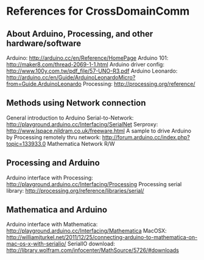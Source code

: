 # References for CrossDomainComm

## About Arduino, Processing, and other hardware/software
Arduino: http://arduino.cc/en/Reference/HomePage
Arduino 101: http://maker8.com/thread-2069-1-1.html
Arduino driver config: http://www.100y.com.tw/pdf_file/57-UNO-R3.pdf
Arduino Leonardo: http://arduino.cc/en/Guide/ArduinoLeonardoMicro?from=Guide.ArduinoLeonardo
Processing: http://processing.org/reference/


## Methods using Network connection

General introduction to Arduino Serial-to-Network: http://playground.arduino.cc/Interfacing/SerialNet
Serproxy: http://www.lspace.nildram.co.uk/freeware.html
A sample to drive Arduino by Processing remotely thru network: http://forum.arduino.cc/index.php?topic=133933.0
Mathematica Network R/W

## Processing and Arduino
Arduino interface with Processing: http://playground.arduino.cc/Interfacing/Processing
Processing serial library: http://processing.org/reference/libraries/serial/

## Mathematica and Arduino
Arduino interface with Mathematica: http://playground.arduino.cc/Interfacing/Mathematica
MacOSX: http://williamjturkel.net/2011/12/25/connecting-arduino-to-mathematica-on-mac-os-x-with-serialio/
SerialIO download: http://library.wolfram.com/infocenter/MathSource/5726/#downloads

